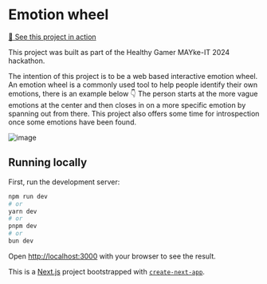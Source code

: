 # Emotion wheel
[🔗 See this project in action](https://emotion-wheel.vercel.app/)

This project was built as part of the Healthy Gamer MAYke-IT 2024 hackathon.

The intention of this project is to be a web based interactive emotion wheel. An emotion wheel is a commonly used tool to help people identify their own emotions, there is an example below 👇
The person starts at the more vague emotions at the center and then closes in on a more specific emotion by spanning out from there. This project also offers some time for introspection once some emotions
have been found.

![image](https://github.com/StevenVanBlerk/emotion-wheel/assets/82337557/e2096376-3c3f-46c3-9e8b-56a49f4f7b94)


## Running locally
First, run the development server:

```bash
npm run dev
# or
yarn dev
# or
pnpm dev
# or
bun dev
```

Open [http://localhost:3000](http://localhost:3000) with your browser to see the result.

This is a [Next.js](https://nextjs.org/) project bootstrapped with [`create-next-app`](https://github.com/vercel/next.js/tree/canary/packages/create-next-app).
